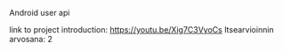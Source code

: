 Android user api

link to project introduction: https://youtu.be/Xig7C3VyoCs
Itsearvioinnin arvosana: 2
